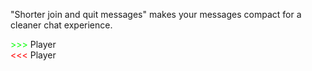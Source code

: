 "Shorter join and quit messages" makes your messages compact for a cleaner chat experience.

<font color="#00ff00">>>></font> Player  
<font color="#ff0000"><<<</font> Player
